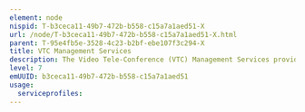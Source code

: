 ```yaml
---
element: node
nispid: T-b3ceca11-49b7-472b-b558-c15a7a1aed51-X
url: /node/T-b3ceca11-49b7-472b-b558-c15a7a1aed51-X.html
parent: T-95e4fb5e-3528-4c23-b2bf-ebe107f3c294-X
title: VTC Management Services
description: The Video Tele-Conference (VTC) Management Services provide the means to manage and maintain a video conferencing network and the scheduling of video meetings. These services provide diagnostic tools for system-by-system and conference-by-conference records, diagnostics for rapid support response, management of on-site and remote video systems, and scheduling of video, audio, web and data conferences.
level: 7
emUUID: b3ceca11-49b7-472b-b558-c15a7a1aed51
usage:
  serviceprofiles:
---
```


